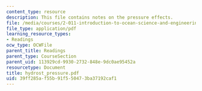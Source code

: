 ```yaml
---
content_type: resource
description: This file contains notes on the pressure effects.
file: /media/courses/2-011-introduction-to-ocean-science-and-engineering-spring-2006/39ff285af55b91f550473ba37192caf1_hydrost_pressure.pdf
file_type: application/pdf
learning_resource_types:
- Readings
ocw_type: OCWFile
parent_title: Readings
parent_type: CourseSection
parent_uid: 113929cd-9930-2732-848e-9dc0ae95452a
resourcetype: Document
title: hydrost_pressure.pdf
uid: 39ff285a-f55b-91f5-5047-3ba37192caf1
---
```

